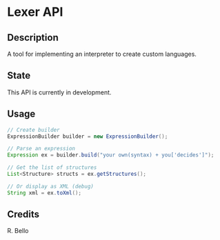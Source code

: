 # Lexer API

## Description

A tool for implementing an interpreter to create custom languages.

## State

This API is currently in development.

## Usage

```java
// Create builder
ExpressionBuilder builder = new ExpressionBuilder();

// Parse an expression
Expression ex = builder.build("your own(syntax) + you['decides']");

// Get the list of structures
List<Structure> structs = ex.getStructures();

// Or display as XML (debug)
String xml = ex.toXml();
```

## Credits

R. Bello
